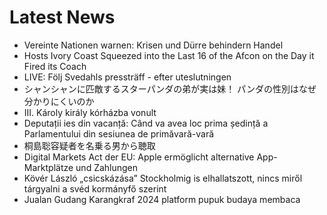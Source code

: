 # Latest News
-  Vereinte Nationen warnen: Krisen und Dürre behindern Handel
-  Hosts Ivory Coast Squeezed into the Last 16 of the Afcon on the Day it Fired its Coach
-  LIVE: Följ Svedahls pressträff - efter uteslutningen
-  シャンシャンに匹敵するスターパンダの弟が実は妹！ パンダの性別はなぜ分かりにくいのか
-  III. Károly király kórházba vonult
-  Deputații ies din vacanță: Când va avea loc prima ședință a Parlamentului din sesiunea de primăvară-vară
-  桐島聡容疑者を名乗る男から聴取
-  Digital Markets Act der EU: Apple ermöglicht alternative App-Marktplätze und Zahlungen
-  Kövér László „csicskázása” Stockholmig is elhallatszott, nincs miről tárgyalni a svéd kormányfő szerint
-  Jualan Gudang Karangkraf 2024 platform pupuk budaya membaca
